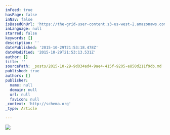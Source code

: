 ```yaml
---
inFeed: true
hasPage: false
inNav: false
isBasedOnUrl: 'https://the-grid-user-content.s3-us-west-2.amazonaws.com/381ddb78-170a-486e-97ef-aa2b9dc87f5e.jpg'
inLanguage: null
starred: false
keywords: []
description: ''
datePublished: '2015-10-29T21:53:18.478Z'
dateModified: '2015-10-29T21:53:13.531Z'
author: []
title: ''
sourcePath: _posts/2015-10-29-9d034ad4-9ae4-415f-9205-e850d211f9db.md
published: true
authors: []
publisher:
  name: null
  domain: null
  url: null
  favicon: null
_context: 'http://schema.org'
_type: Article

---
```

![](https://the-grid-user-content.s3-us-west-2.amazonaws.com/381ddb78-170a-486e-97ef-aa2b9dc87f5e.jpg)